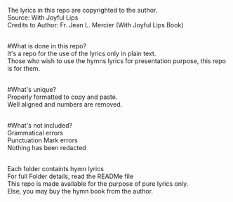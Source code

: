 The lyrics in this repo are copyrighted to the author. <br>
Source: With Joyful Lips <br>
Credits to Author: Fr. Jean L. Mercier (With Joyful Lips Book) <br><br>

#What is done in this repo?<br>
It's a repo for the use of the lyrics only in plain text. <br>
Those who wish to use the hymns lyrics for presentation purpose, this repo is for them.<br><br>

#What's unique?<br>
Properly formatted to copy and paste.<br>
Well aligned and numbers are removed.<br><br>

#What's not included?<br>
Grammatical errors<br>
Punctuation Mark errors<br>
Nothing has been redacted<br><br>

Each folder containts hymn lyrics<br>
For full Folder details, read the READMe file<br> 
This repo is made available for the purpose of pure lyrics only.<br>
Else, you may buy the hymn book from the author.